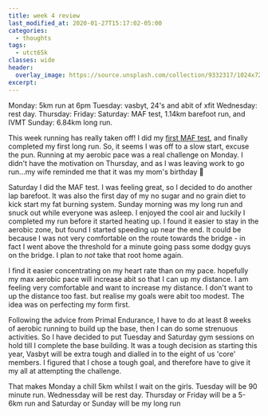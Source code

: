 ```yaml
---
title: week 4 review
last_modified_at: 2020-01-27T15:17:02-05:00
categories:
  - thoughts
tags:
  - utct65k
classes: wide
header:
  overlay_image: https://source.unsplash.com/collection/9332317/1024x720
excerpt:
---
```

Monday: 5km run at 6pm
Tuesday: vasbyt, 24's and abit of xfit
Wednesday: rest day.
Thursday:
Friday:
Saturday: MAF test, 1.14km barefoot run, and IVMT
Sunday: 6.84km long run.

This week running has really taken off!
I did my [first MAF test](), and finally completed my first long run.
So, it seems I was off to a slow start, excuse the pun. Running at my aerobic pace was a real challenge on Monday. I didn't have the motivation on Thursday, and as I was leaving work to go run...my wife  reminded me that it was my mom's birthday :facepalm:

Saturday I did the MAF test. I was feeling great, so I decided to do another lap barefoot. It was also the first day of my no sugar and no grain diet to kick start my fat burning system. Sunday morning was my long run and snuck out while everyone was asleep. I enjoyed the cool air and luckily I completed my run before it started heating up. I found it easier to stay in the aerobic zone, but found I started speeding up near the end. It could be because I was not very comfortable on the route towards the bridge - in fact I went above the threshold for a minute going pass some dodgy guys on the bridge. I plan to _not_ take that root home again.

I find it easier concentrating on my heart rate than on my pace. hopefully my max aerobic pace will increase abit so that I can up my distance. I am feeling very comfortable and want to increase my distance. I don't want to up the distance too fast. but realise my goals were abit too modest. The idea was on perfecting my form first.

Following the advice from Primal Endurance, I have to do at least 8 weeks of aerobic running to build up the base, then I can do some strenuous activities. So I have decided to put Tuesday and Saturday gym sessions on hold till I complete the base building. It was a tough decision as starting this year, Vasbyt will be extra tough and dialled in to the eight of us 'core' members. I figured that I chose a tough goal, and therefore have to give it my all at attempting the challenge.

That makes Monday a chill 5km whilst I wait on the girls. Tuesday will be 90 minute run. Wednessday will be rest day. Thursday or Friday will be a 5-6km run and Saturday or Sunday will be my long run
